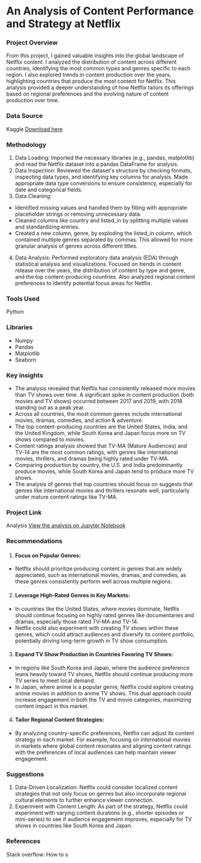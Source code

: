 # An Analysis of Content Performance and Strategy at Netflix

### Project Overview
From this project, I gained valuable insights into the global landscape of Netflix content. I analyzed the distribution of content across different countries, identifying the most common types and genres specific to each region. I also explored trends in content production over the years, highlighting countries that produce the most content for Netflix. This analysis provided a deeper understanding of how Netflix tailors its offerings based on regional preferences and the evolving nature of content production over time.

### Data Source
Kaggle [Download here](https://www.kaggle.com/datasets/shivamb/netflix-shows)

### Methodology
1. Data Loading: Imported the necessary libraries (e.g., pandas, matplotlib) and read the Netflix dataset into a pandas DataFrame for analysis.
2. Data Inspection: Reviewed the dataset's structure by checking formats, inspecting data types, and identifying key columns for analysis. Made appropriate data type conversions to ensure consistency, especially for date and categorical fields.
3. Data Cleaning:
- Identified missing values and handled them by filling with appropriate placeholder strings or removing unnecessary data.
- Cleaned columns like country and listed_in by splitting multiple values and standardizing entries.
- Created a new column, genre, by exploding the listed_in column, which contained multiple genres separated by commas. This allowed for more granular analysis of genres across different titles.
4. Data Analysis: Performed exploratory data analysis (EDA) through statistical analysis and visualizations. Focused on trends in content release over the years, the distribution of content by type and genre, and the top content-producing countries. Also analyzed regional content preferences to identify potential focus areas for Netflix.

### Tools Used
Python

### Libraries
- Numpy
- Pandas
- Matplotlib
- Seaborn

### Key insights
 - The analysis revealed that Netflix has consistently released more movies than TV shows over time. A significant spike in content production (both movies and TV shows) occurred between 2017 and 2019, with 2018 standing out as a peak year.
 - Across all countries, the most common genres include international movies, dramas, comedies, and action & adventure.
 - The top content-producing countries are the United States, India, and the United Kingdom, while South Korea and Japan focus more on TV shows compared to movies.
 - Content ratings analysis showed that TV-MA (Mature Audiences) and TV-14 are the most common ratings, with genres like international movies, thrillers, and dramas being highly rated under TV-MA.
 - Comparing production by country, the U.S. and India predominantly produce movies, while South Korea and Japan tend to produce more TV shows.
 - The analysis of genres that top countries should focus on suggests that genres like international movies and thrillers resonate well, particularly under mature content ratings like TV-MA.

### Project Link
Analysis [View the analysis on Jupyter Notebook]()

### Recommendations
1. #### Focus on Popular Genres:
 - Netflix should prioritize producing content in genres that are widely appreciated, such as international movies, dramas, and comedies, as these genres consistently perform well across multiple regions.
2. #### Leverage High-Rated Genres in Key Markets:
 - In countries like the United States, where movies dominate, Netflix should continue focusing on highly rated genres like documentaries and dramas, especially those rated TV-MA and TV-14.
 - Netflix could also experiment with creating TV shows within these genres, which could attract audiences and diversify its content portfolio, potentially driving long-term growth in TV show consumption.
3. #### Expand TV Show Production in Countries Favoring TV Shows:
 - In regions like South Korea and Japan, where the audience preference leans heavily toward TV shows, Netflix should continue producing more TV series to meet local demand.
 - In Japan, where anime is a popular genre, Netflix could explore creating anime movies in addition to anime TV shows. This dual approach could increase engagement in both the TV and movie categories, maximizing content impact in this market.
4. #### Tailor Regional Content Strategies:
 - By analyzing country-specific preferences, Netflix can adjust its content strategy in each market. For example, focusing on international movies in markets where global content resonates and aligning content ratings with the preferences of local audiences can help maintain viewer engagement.

### Suggestions
1. Data-Driven Localization: Netflix could consider localized content strategies that not only focus on genres but also incorporate regional cultural elements to further enhance viewer connection.
2. Experiment with Content Length: As part of the strategy, Netflix could experiment with varying content durations (e.g., shorter episodes or mini-series) to see if audience engagement improves, especially for TV shows in countries like South Korea and Japan.

### References
Stack overflow: How to s






